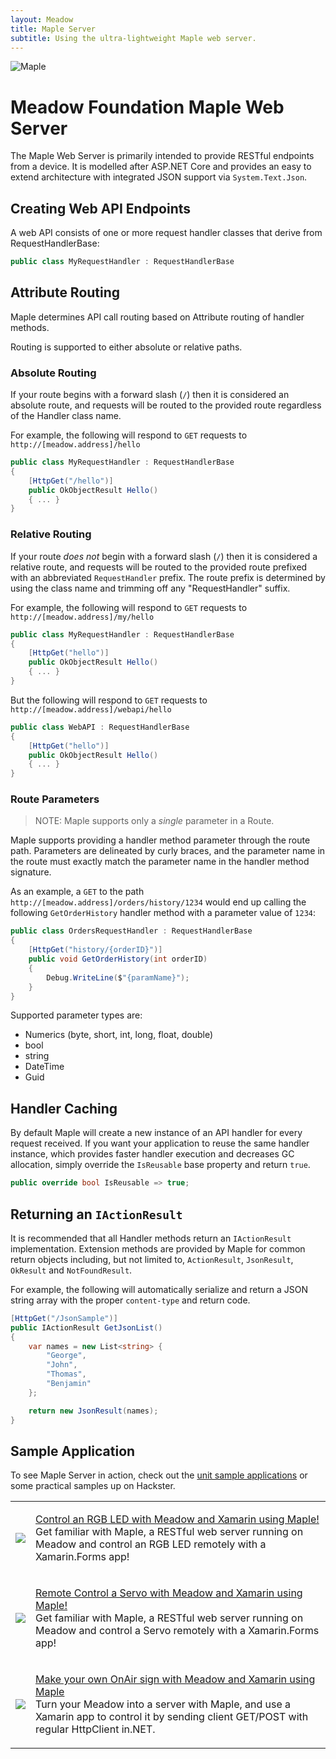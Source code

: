 ```yaml
---
layout: Meadow
title: Maple Server
subtitle: Using the ultra-lightweight Maple web server.
---
```


![Maple](Maple_Banner.png)

# Meadow Foundation Maple Web Server

The Maple Web Server is primarily intended to provide RESTful endpoints from a device.  It is modelled after ASP.NET Core and provides an easy to extend architecture with integrated JSON support via `System.Text.Json`.

## Creating Web API Endpoints

A web API consists of one or more request handler classes that derive from RequestHandlerBase:

```csharp
public class MyRequestHandler : RequestHandlerBase
```

## Attribute Routing

Maple determines API call routing based on Attribute routing of handler methods.

Routing is supported to either absolute or relative paths.

### Absolute Routing

If your route begins with a forward slash (`/`) then it is considered an absolute route, and requests will be routed to the provided route regardless of the Handler class name.  

For example, the following will respond to `GET` requests to `http://[meadow.address]/hello`

```csharp
public class MyRequestHandler : RequestHandlerBase
{
    [HttpGet("/hello")]
    public OkObjectResult Hello()
    { ... }
}
```

### Relative Routing

If your route *does not* begin with a forward slash (`/`) then it is considered a relative route, and requests will be routed to the provided route prefixed with an abbreviated `RequestHandler` prefix.  The route prefix is determined by using the class name and trimming off any "RequestHandler" suffix.


For example, the following will respond to `GET` requests to `http://[meadow.address]/my/hello`

```csharp
public class MyRequestHandler : RequestHandlerBase
{
    [HttpGet("hello")]
    public OkObjectResult Hello()
    { ... }
}
```

But the following will respond to `GET` requests to `http://[meadow.address]/webapi/hello`

```csharp
public class WebAPI : RequestHandlerBase
{
    [HttpGet("hello")]
    public OkObjectResult Hello()
    { ... }
}
```

### Route Parameters

> NOTE: Maple supports only a *single* parameter in a Route.

Maple supports providing a handler method parameter through the route path.  Parameters are delineated by curly braces, and the parameter name in the route must exactly match the parameter name in the handler method signature.

As an example, a `GET` to the path `http://[meadow.address]/orders/history/1234` would end up calling the following `GetOrderHistory` handler method with a parameter value of `1234`:

```csharp
public class OrdersRequestHandler : RequestHandlerBase
{
	[HttpGet("history/{orderID}")]
	public void GetOrderHistory(int orderID)
	{
	    Debug.WriteLine($"{paramName}");
	}
}
```

Supported parameter types are:

- Numerics (byte, short, int, long, float, double)
- bool
- string
- DateTime
- Guid



## Handler Caching

By default Maple will create a new instance of an API handler for every request received.  If you want your application to reuse the same handler instance, which provides faster handler execution and decreases GC allocation, simply override the `IsReusable` base property and return `true`.

```csharp
public override bool IsReusable => true;

```

## Returning an `IActionResult`

It is recommended that all Handler methods return an `IActionResult` implementation.  Extension methods are provided by Maple for common return objects including, but not limited to, `ActionResult`, `JsonResult`, `OkResult` and `NotFoundResult`.

For example, the following will automatically serialize and return a JSON string array with the proper `content-type` and return code.

```csharp
[HttpGet("/JsonSample")]
public IActionResult GetJsonList()
{
    var names = new List<string> {
        "George",
        "John",
        "Thomas",
        "Benjamin"
    };

    return new JsonResult(names);
}

```

## Sample Application

To see Maple Server in action, check out the [unit sample applications](https://github.com/WildernessLabs/Meadow.Foundation/tree/main/Source/Meadow.Foundation.Libraries_and_Frameworks/Web.Maple/Samples) or some practical samples up on Hackster.

<table>
  <tbody>
    <tr>
      <td style={{ width: "50%" }}>
        <img src="../../../../Common_Files/Hackster/MapleRgbLed.gif" />
      </td>
      <td style={{ width: "50%", fontSize: 20 }}>
        <p style={{ fontSize: 22 }}>
          <a
            style={{ fontSize: 25 }}
            href="https://www.hackster.io/wilderness-labs/remotely-control-an-rgb-led-with-meadow-and-xamarin-w-rest-153a28"
          >
            Control an RGB LED with Meadow and Xamarin using Maple!
          </a>
          <br />
          Get familiar with Maple, a RESTful web server running on Meadow and
          control an RGB LED remotely with a Xamarin.Forms app!
        </p>
      </td>
    </tr>
    <tr>
      <td style={{ width: "50%" }}>
        <img src="../../../../Common_Files/Hackster/MapleServo.gif" />
      </td>
      <td style={{ width: "50%" }}>
        <p style={{ fontSize: 22 }}>
          <a
            style={{ fontSize: 25 }}
            href="https://www.hackster.io/wilderness-labs/remote-control-a-servo-with-meadow-and-xamarin-using-rest-063cb0"
          >
            Remote Control a Servo with Meadow and Xamarin using Maple!
          </a>
          <br />
          Get familiar with Maple, a RESTful web server running on Meadow and
          control a Servo remotely with a Xamarin.Forms app!
        </p>
      </td>
    </tr>
    <tr>
      <td style={{ width: "50%" }}>
        <img src="../../../../Common_Files/Hackster/MapleSign.gif" />
      </td>
      <td style={{ width: "50%" }}>
        <p style={{ fontSize: 22 }}>
          <a
            style={{ fontSize: 25 }}
            href="https://www.hackster.io/wilderness-labs/make-your-own-onair-sign-with-meadow-and-xamarin-ea0c9e"
          >
            Make your own OnAir sign with Meadow and Xamarin using Maple
          </a>
          <br />
          Turn your Meadow into a server with Maple, and use a Xamarin app to
          control it by sending client GET/POST with regular HttpClient in.NET.
        </p>
      </td>
    </tr>
  </tbody>
</table>
